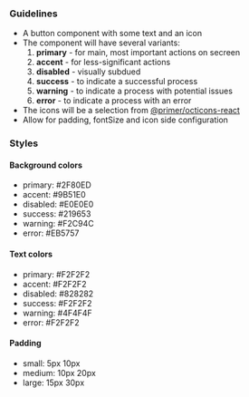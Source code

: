 ### Guidelines

- A button component with some text and an icon
- The component will have several variants:
  1. **primary** - for main, most important actions on secreen
  2. **accent** - for less-significant actions
  3. **disabled** - visually subdued
  4. **success** - to indicate a successful process
  5. **warning** - to indicate a process with potential issues
  6. **error** - to indicate a process with an error
- The icons will be a selection from [@primer/octicons-react](https://primer.style/octicons/)
- Allow for padding, fontSize and icon side configuration

### Styles

#### Background colors

- primary: #2F80ED
- accent: #9B51E0
- disabled: #E0E0E0
- success: #219653
- warning: #F2C94C
- error: #EB5757

#### Text colors

- primary: #F2F2F2
- accent: #F2F2F2
- disabled: #828282
- success: #F2F2F2
- warning: #4F4F4F
- error: #F2F2F2

#### Padding

- small: 5px 10px
- medium: 10px 20px
- large: 15px 30px
